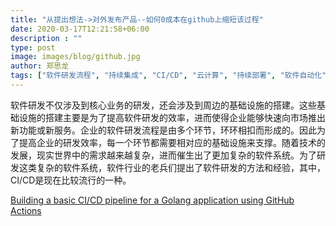 ```yaml
---
title: "从提出想法->对外发布产品--如何0成本在github上缩短该过程"
date: 2020-03-17T12:21:58+06:00
description : ""
type: post
image: images/blog/github.jpg
author: 郑思龙
tags: ["软件研发流程", "持续集成", "CI/CD", "云计算", "持续部署", "软件自动化", "Infrastructure as Code"]
---
```


软件研发不仅涉及到核心业务的研发，还会涉及到周边的基础设施的搭建。这些基础设施的搭建主要是为了提高软件研发的效率，进而使得企业能够快速向市场推出新功能或新服务。企业的软件研发流程是由多个环节，环环相扣而形成的。因此为了提高企业的研发效率，每一个环节都需要相对应的基础设施来支撑。随着技术的发展，现实世界中的需求越来越复杂，进而催生出了更加复杂的软件系统。为了研发这类复杂的软件系统，软件行业的老兵们提出了软件研发的方法和经验，其中，CI/CD是现在比较流行的一种。

[Building a basic CI/CD pipeline for a Golang application using GitHub Actions](https://brunopaz.dev/blog/building-a-basic-ci-cd-pipeline-for-a-golang-application-using-github-actions)